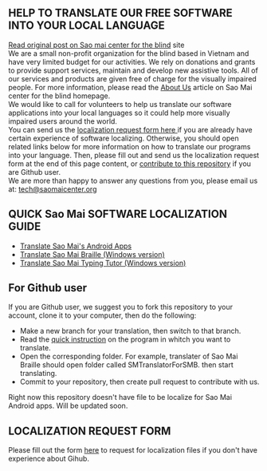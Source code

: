 ## HELP TO TRANSLATE OUR FREE SOFTWARE INTO YOUR LOCAL LANGUAGE
[Read original post on Sao mai center for the blind](https://www.saomaicenter.org/en/smsoft/localization) site  
We are a small non-profit organization for the blind based in Vietnam and have very limited budget for our activities. We rely on donations and grants to provide support services, maintain and develop new assistive tools. All of our services and products are given free of charge for the visually impaired people. For more information, please read the [About Us](https://www.saomaicenter.org/en/about) article on Sao Mai center for the blind homepage.  
We would like to call for volunteers to help us translate our software applications into your local languages so it could help more visually impaired users around the world.  
You can send us the [localization request form here ](https://www.saomaicenter.org/en/node/4715) if you are already have certain experience of software localizing. Otherwise, you should open related links below for more information on how to translate our programs into your language. Then, please fill out and send us the localization request form at the end of this page content, or [contribute to this repository](#for-github-user) if you are Github user.  
We are more than happy to answer any questions from you, please email us at: <tech@saomaicenter.org>
## QUICK Sao Mai SOFTWARE LOCALIZATION GUIDE
- [Translate Sao Mai's Android Apps](https://github.com/manhcuong0312/SM-Soft-Translation/blob/master/androidapp.md)
- [Translate Sao Mai Braille (Windows version)](https://www.saomaicenter.org/en/smsoft/localization/translate-sao-mai-braille-windows-version)
- [Translate Sao Mai Typing Tutor (Windows version)](https://www.saomaicenter.org/en/smsoft/localization/translate-sao-mai-typing-tutor-windows-version)
## For Github user
If you are Github user, we suggest you to fork this repository to your account, clone it to your computer, then do the following:

- Make a new branch for your translation, then switch to that branch.
- Read the [quick instruction](#quick-sm-software-localization-guide) on the program in whitch you want to translate.
- Open the corresponding folder. For example, translater of Sao Mai Braille should open folder called SMTranslatorForSMB. then start translating.
- Commit to your repository, then create pull request to contribute with us.

Right now this repository doesn't have file to be localize for Sao Mai Android apps. Will be updated soon.
## LOCALIZATION REQUEST FORM
Please fill out the form [here](https://www.saomaicenter.org/en/node/4715) to request for localization files if you don't have experience about Gihub.  
